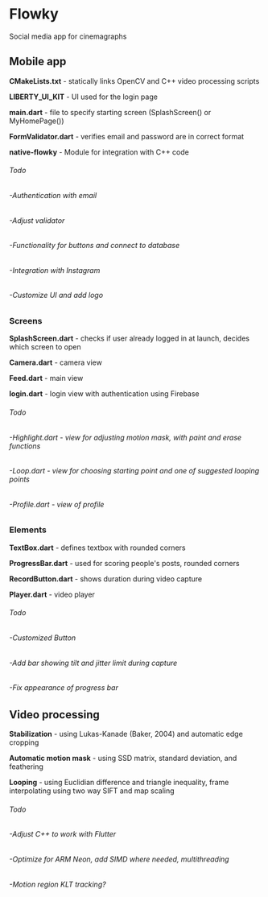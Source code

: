 # Flowky
Social media app for cinemagraphs

## Mobile app

**CMakeLists.txt** - statically links OpenCV and C++ video processing scripts

**LIBERTY_UI_KIT** - UI used for the login page

**main.dart** - file to specify starting screen (SplashScreen() or MyHomePage())

**FormValidator.dart** - verifies email and password are in correct format

**native-flowky** - Module for integration with C++ code

###### *Todo*

###### *-Authentication with email*

###### *-Adjust validator*

###### *-Functionality for buttons and connect to database*

###### *-Integration with Instagram*

###### *-Customize UI and add logo*



### Screens

**SplashScreen.dart** - checks if user already logged in at launch, decides which screen to open

**Camera.dart** - camera view

**Feed.dart** - main view

**login.dart** - login view with authentication using Firebase

###### *Todo*

###### *-Highlight.dart - view for adjusting motion mask, with paint and erase functions*

###### *-Loop.dart - view for choosing starting point and one of suggested looping points*

###### *-Profile.dart - view of profile*



### Elements

**TextBox.dart** - defines textbox with rounded corners

**ProgressBar.dart** - used for scoring people's posts, rounded corners

**RecordButton.dart** - shows duration during video capture

**Player.dart** - video player

###### *Todo*

###### *-Customized Button*

###### *-Add bar showing tilt and jitter limit during capture*

###### *-Fix appearance of progress bar*




## Video processing

**Stabilization** - using Lukas-Kanade (Baker, 2004) and automatic edge cropping

**Automatic motion mask** - using SSD matrix, standard deviation, and feathering

**Looping** - using Euclidian difference and triangle inequality, frame interpolating using two way SIFT and map scaling

###### *Todo*

###### *-Adjust C++ to work with Flutter*

###### *-Optimize for ARM Neon, add SIMD where needed, multithreading*

###### *-Motion region KLT tracking?*
